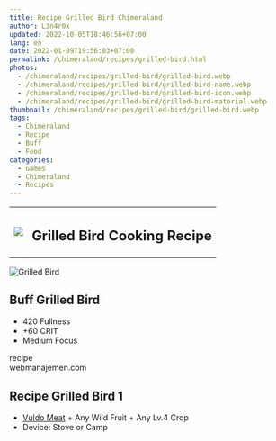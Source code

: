 ```yaml
---
title: Recipe Grilled Bird Chimeraland
author: L3n4r0x
updated: 2022-10-05T18:46:56+07:00
lang: en
date: 2022-01-09T19:56:03+07:00
permalink: /chimeraland/recipes/grilled-bird.html
photos:
  - /chimeraland/recipes/grilled-bird/grilled-bird.webp
  - /chimeraland/recipes/grilled-bird/grilled-bird-name.webp
  - /chimeraland/recipes/grilled-bird/grilled-bird-icon.webp
  - /chimeraland/recipes/grilled-bird/grilled-bird-material.webp
thumbnail: /chimeraland/recipes/grilled-bird/grilled-bird.webp
tags:
  - Chimeraland
  - Recipe
  - Buff
  - Food
categories:
  - Games
  - Chimeraland
  - Recipes
---
```


<section id="bootstrap-wrapper">
  <link
    rel="stylesheet"
    href="https://rawcdn.githack.com/dimaslanjaka/Web-Manajemen/bb6505ea081a75a7c845f65fb9d939276931c82f/css/bootstrap-4.5-wrapper.css"
  />
  <div class="row mb-2">
    <div class="col-md-12 mb-2">
      <table class="table" id="post-info">
        <tbody>
          <tr>
            <td>
              <img
                class="d-inline-block me-2"
                src="/chimeraland/recipes/grilled-bird/grilled-bird-icon.webp"
                width="auto"
                height="auto"
              />
            </td>
            <td><h1 class="fs-5">Grilled Bird Cooking Recipe</h1></td>
          </tr>
        </tbody>
      </table>
    </div>
  </div>
  <div class="card mb-2">
    <div class="row g-0">
      <div class="col-sm-4 position-relative mb-2">
        <img
          src="/chimeraland/recipes/grilled-bird/grilled-bird-material.webp"
          class="card-img fit-cover w-100 h-100"
          alt="Grilled Bird"
          data-fancybox="true"
        />
      </div>
      <div class="col-sm-8 mb-2">
        <div class="card-body">
          <h2 class="card-title fs-5">Buff Grilled Bird</h2>
          <div class="card-text">
            <ul>
              <li>420 Fullness</li>
              <li>+60 CRIT</li>
              <li>Medium Focus</li>
            </ul>
          </div>
          <span class="badge rounded-pill bg-dark text-white">recipe</span>
        </div>
        <div class="card-footer text-end text-muted">webmanajemen.com</div>
      </div>
    </div>
  </div>
  <div class="row mb-2">
    <div class="col-12 col-lg-6 recipe-item mb-2">
      <div class="card">
        <div class="card-body">
          <h2 class="card-title fs-5">Recipe Grilled Bird 1</h2>
          <div class="card-text">
            <ul>
              <li>
                <a
                  class="text-decoration-none"
                  href="/chimeraland/materials/vuldo-meat.html"
                  >Vuldo Meat</a
                ><span> + </span>Any Wild Fruit<span> + </span>Any Lv.4 Crop
              </li>
              <li>Device: Stove or Camp</li>
            </ul>
          </div>
        </div>
      </div>
    </div>
  </div>
</section>
